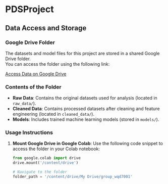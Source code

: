 # PDSProject

## Data Access and Storage

### Google Drive Folder
The datasets and model files for this project are stored in a shared Google Drive folder.  
You can access the folder using the following link:

[Access Data on Google Drive](https://drive.google.com/drive/folders/115BAdMiesn--fk8bPIvOY778xpMLTmTQ?usp=drive_link)

### Contents of the Folder
- **Raw Data**: Contains the original datasets used for analysis (located in `raw_data/`).
- **Cleaned Data**: Contains processed datasets after cleaning and feature engineering (located in `cleaned_data/`).
- **Models**: Includes trained machine learning models (stored in `models/`).

### Usage Instructions
1. **Mount Google Drive in Google Colab**:
   Use the following code snippet to access the folder in your Colab notebook:
   ```python
   from google.colab import drive
   drive.mount('/content/drive')

   # Navigate to the folder
   folder_path = '/content/drive/My Drive/group_wqd7001'
